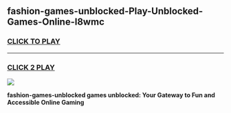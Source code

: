 
## fashion-games-unblocked-Play-Unblocked-Games-Online-l8wmc
<h3>
<a href="https://premium76.site?title=fashion-games-unblocked&ref=25A">CLICK TO PLAY</a></h3>
<hr>

<h3>
<a href="https://premium76.site?title=fashion-games-unblocked&ref=25A">CLICK 2 PLAY</a>
  
</h3>

<a href="https://premium76.site?title=fashion-games-unblocked&ref=25A"><img src="https://clearcache.store/games.png"></a>


**fashion-games-unblocked games unblocked: Your Gateway to Fun and Accessible Online Gaming**
